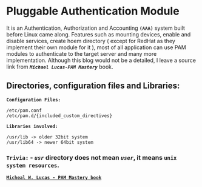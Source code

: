 # Pluggable Authentication Module
It is an Authentication, Authorization and Accounting **`(AAA)`** system built before Linux came along. Features such as mounting devices, enable and disable services, create hoem directory ( except for RedHat as they implement their own module for it ), most of all application can use PAM modules to authenticate to the target server and many more implementation.
Although this blog would not be a detailed, I leave a source link from ***`Michael Lucas-PAM Mastery`***   book.

## Directories, configuration files and Libraries:
**`Configuration Files:`**
```
/etc/pam.conf
/etc/pam.d/{included_custom_directives}
```
**`Libraries involved:`**
```
/usr/lib -> older 32bit system
/usr/lib64 -> newer 64bit system
```

### **`Trivia:`** - ***`usr`***  directory does not mean ***`user`***, it means **`unix system resources`**. ###



[**`Micheal W. Lucas - PAM Mastery book`**](https://www.tiltedwindmillpress.com/product/pam/)